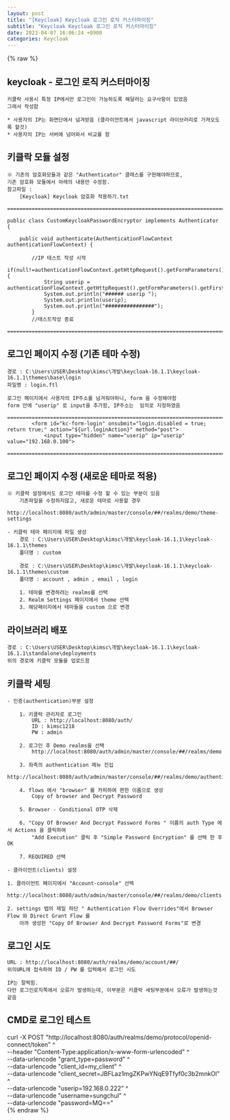 ```yaml
---  
layout: post  
title: "[Keycloak] Keycloak 로그인 로직 커스터마이징"  
subtitle: "Keycloak Keycloak 로그인 로직 커스터마이징"  
date: 2023-04-07 16:06:24 +0900  
categories: Keycloak  
---  
```

{% raw %}  
## keycloak - 로그인 로직 커스터마이징  
  
	키클락 사용시 특정 IP에서만 로그인이 가능하도록 해달라는 요구사항이 있었음  
	그래서 작성함  
  
	* 사용자의 IP는 화면단에서 넘겨받음 (클라이언트에서 javascript 라이브러리로 가져오도록 할것)  
	* 사용자의 IP는 서버에 넘어와서 비교를 함  
  
## 키클락 모듈 설정  
	※ 기존의 암호화모듈과 같은 "Authenticator" 클래스를 구현해야하므로,  
	기존 암호화 모듈에서 아래의 내용만 수정함.  
	참고파일 :  
		[Keycloak] Keycloak 암호화 적용하기.txt  
  
	=================================================================================================================  
  
	public class CustomKeycloakPasswordEncryptor implements Authenticator {  
  
		public void authenticate(AuthenticationFlowContext authenticationFlowContext) {  
  
			//IP 테스트 작성 시작  
			if(null!=authenticationFlowContext.getHttpRequest().getFormParameters().getFirst("userip")){  
				String userip = authenticationFlowContext.getHttpRequest().getFormParameters().getFirst("userip").trim();  
				System.out.println("###### userip ");  
				System.out.println(userip);  
				System.out.println("################");  
			}  
			//테스트작성 종료  
  
	=================================================================================================================  
  
## 로그인 페이지 수정 (기존 테마 수정)  
  
	경로 : C:\Users\USER\Desktop\kimsc\개발\keycloak-16.1.1\keycloak-16.1.1\themes\base\login  
	파일명 : login.ftl  
  
	로그인 페이지에서 사용자의 IP주소를 넘겨줘야하니, form 을 수정해야함  
	form 안에 "userip" 로 input을 추가함, IP주소는  임의로 지정하였음  
  
	=================================================================================================================  
            <form id="kc-form-login" onsubmit="login.disabled = true; return true;" action="${url.loginAction}" method="post">  
				<input type="hidden" name="userip" ip="userip" value="192.168.0.100">  
  
	=================================================================================================================  
  
## 로그인 페이지 수정 (새로운 테마로 적용)  
  
	※ 키클락 설정에서도 로그인 테마를 수정 할 수 있는 부분이 있음  
		기존파일을 수정하지않고, 새로운 테마로 사용할 경우  
		http://localhost:8080/auth/admin/master/console/##/realms/demo/theme-settings  
  
	- 키클락 테마 페이지에 파일 생성  
		경로 : C:\Users\USER\Desktop\kimsc\개발\keycloak-16.1.1\keycloak-16.1.1\themes  
		폴더명 : custom  
  
		경로 : C:\Users\USER\Desktop\kimsc\개발\keycloak-16.1.1\keycloak-16.1.1\themes\custom  
		폴더명 : account , admin , email , login  
  
		1. 테마를 변경하려는 realms를 선택  
		2. Realm Settings 페이지에서 theme 선택  
		3. 해당페이지에서 테마들을 custom 으로 변경  
  
## 라이브러리 배포  
	경로 : C:\Users\USER\Desktop\kimsc\개발\keycloak-16.1.1\keycloak-16.1.1\standalone\deployments  
	위의 경로에 키클락 모듈을 업로드함  
  
## 키클락 세팅  
  
	- 인증(authentication)부분 설정  
  
		1. 키클락 관리자로 로그인  
			URL : http://localhost:8080/auth/  
			ID : kimsc1218  
			PW : admin  
  
		2. 로그인 후 Demo realms을 선택  
			http://localhost:8080/auth/admin/master/console/##/realms/demo  
  
		3. 좌측의 authentication 메뉴 진입  
			http://localhost:8080/auth/admin/master/console/##/realms/demo/authentication/flows  
  
		4. flows 에서 "browser" 를 카피하여 편한 이름으로 생성  
			Copy of browser and Decrypt Password  
  
		5. Browser - Conditional OTP 삭제  
  
		6. "Copy Of Browser And Decrypt Password Forms " 이름의 auth Type 에서 Actions 을 클릭하여  
			"Add Execution" 클릭 후 "Simple Password Encryption" 를 선택 한 후 OK  
  
		7. REQUIRED 선택  
  
	- 클라이언트(clients) 설정  
  
	1. 클라이언트 페이지에서 "Account-console" 선택  
		http://localhost:8080/auth/admin/master/console/##/realms/demo/clients  
  
	2. settings 탭의 제일 하단 " Authentication Flow Overrides"에서 Browser Flow 와 Direct Grant Flow 를  
		아까 생성한 "Copy Of Browser And Decrypt Password Forms"로 변경  
  
## 로그인 시도  
  
	URL : http://localhost:8080/auth/realms/demo/account/##/  
	위의URL에 접속하여 ID / PW 를 입력해서 로그인 시도  
  
	IP는 잘찍힘.  
	다만 로그인로직쪽에서 오류가 발생하는데, 이부분은 키클락 세팅부분에서 오류가 발생하는것 같음  
  
## CMD로 로그인 테스트  
  
curl -X POST "http://localhost:8080/auth/realms/demo/protocol/openid-connect/token" ^  
--header "Content-Type:application/x-www-form-urlencoded" ^  
--data-urlencode "grant_type=password" ^  
--data-urlencode "client_id=my_client" ^  
--data-urlencode "client_secret=JBFLaz1mgZKPwYNqE9Tfyf0c3b2mnkOl" ^  
--data-urlencode "userip=192.168.0.222" ^  
--data-urlencode "username=sungchul" ^  
--data-urlencode "password=MQ=="  
{% endraw %}